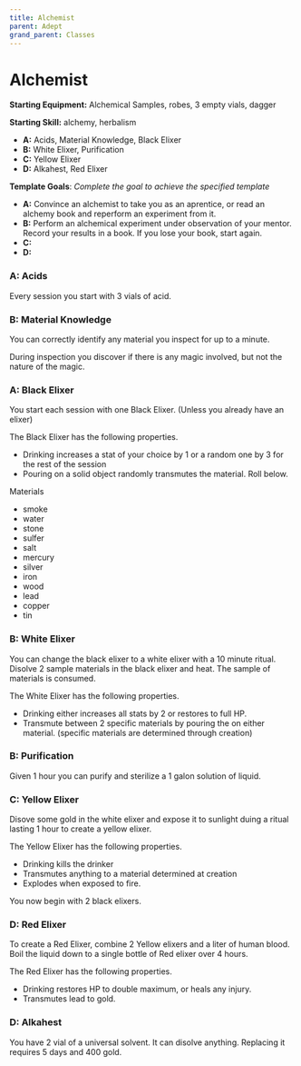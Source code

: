 ```yaml
---
title: Alchemist
parent: Adept
grand_parent: Classes
---
```


# Alchemist

**Starting Equipment:** Alchemical Samples, robes, 3 empty vials, dagger

**Starting Skill:** alchemy, herbalism 

+ **A:** Acids, Material Knowledge, Black Elixer
+ **B:** White Elixer, Purification
+ **C:** Yellow Elixer
+ **D:** Alkahest, Red Elixer

**Template Goals**: *Complete the goal to achieve the specified template*

+ **A:** Convince an alchemist to take you as an aprentice, or read an alchemy
  book and reperform an experiment from it. 
+ **B:** Perform an alchemical experiment under observation of your mentor.  Record your results in a book. If you lose your book, start again.
+ **C:** 
+ **D:** 


### A: Acids 

Every session you start with 3 vials of acid.

### B: Material Knowledge

You can correctly identify any material you inspect for up to a minute. 

During inspection you discover if there is any magic involved, 
but not the nature of the magic.

### A: Black Elixer 
You start each session with one Black Elixer. 
(Unless you already have an elixer)

The Black Elixer has the following properties.
- Drinking increases a stat of your choice by 1 or a random one by 3 for the
  rest of the session
- Pouring on a solid object randomly transmutes the material. Roll below.

Materials
- smoke
- water
- stone
- sulfer
- salt
- mercury
- silver
- iron
- wood 
- lead
- copper
- tin

### B: White Elixer
You can change the black elixer to a white elixer with a 10 minute ritual. 
Disolve 2 sample materials in the black elixer and heat. 
The sample of materials is consumed. 

The White Elixer has the following properties. 
- Drinking either increases all stats by 2 or restores to full HP. 
- Transmute between 2 specific materials by pouring the on either material.
  (specific materials are determined through creation)

### B: Purification

Given 1 hour you can purify and sterilize a 1 galon solution of liquid.

### C: Yellow Elixer
Disove some gold in the white elixer and expose it to sunlight duing a ritual 
lasting 1 hour to create a yellow elixer.

The Yellow Elixer has the following properties.
- Drinking kills the drinker
- Transmutes anything to a material determined at creation
- Explodes when exposed to fire. 

You now begin with 2 black elixers.

### D: Red Elixer
To create a Red Elixer, combine 2 Yellow elixers and a liter of human blood.
Boil the liquid down to a single bottle of Red elixer over 4 hours. 

The Red Elixer has the following properties. 
- Drinking restores HP to double maximum, or heals any injury. 
- Transmutes lead to gold.

### D: Alkahest

You have 2 vial of a universal solvent. It can disolve anything. 
Replacing it requires 5 days and 400 gold.

